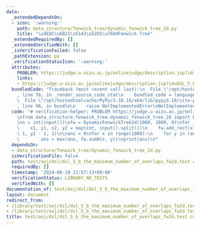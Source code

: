 ```yaml
---
data:
  _extendedDependsOn:
  - icon: ':warning:'
    path: data_structure/fenwick_tree/dynamic_fenwick_tree_2d.py
    title: "\u4E8C\u6B21\u5143\u52D5\u7684Fenwick Tree"
  _extendedRequiredBy: []
  _extendedVerifiedWith: []
  _isVerificationFailed: false
  _pathExtension: py
  _verificationStatusIcon: ':warning:'
  attributes:
    PROBLEM: https://judge.u-aizu.ac.jp/onlinejudge/description.jsp?id=DSL_5_B
    links:
    - https://judge.u-aizu.ac.jp/onlinejudge/description.jsp?id=DSL_5_B
  bundledCode: "Traceback (most recent call last):\n  File \"/opt/hostedtoolcache/PyPy/3.10.14/x64/lib/pypy3.10/site-packages/onlinejudge_verify/documentation/build.py\"\
    , line 76, in _render_source_code_stat\n    bundled_code = language.bundle(\n\
    \  File \"/opt/hostedtoolcache/PyPy/3.10.14/x64/lib/pypy3.10/site-packages/onlinejudge_verify/languages/python.py\"\
    , line 96, in bundle\n    raise NotImplementedError\nNotImplementedError\n"
  code: "# verification-helper: PROBLEM https://judge.u-aizu.ac.jp/onlinejudge/description.jsp?id=DSL_5_B\n\
    \nfrom data_structure.fenwick_tree.dynamic_fenwick_tree_2d import DynamicFenwickTree2d\n\
    \nn = int(input())\nfw = DynamicFenwickTree2d(1000, 1000, 0)\nfor _ in range(n):\n\
    \    x1, y1, x2, y2 = map(int, input().split())\n    fw.add_rect(x1, y1, x2 -\
    \ 1, y2 - 1, 1)\n\nans = 0\nfor x in range(1000):\n    for y in range(1000):\n\
    \        ans = max(ans, fw.sum0(x, y))\nprint(ans)\n"
  dependsOn:
  - data_structure/fenwick_tree/dynamic_fenwick_tree_2d.py
  isVerificationFile: false
  path: test/aoj/dsl/dsl_5_b_the_maximum_number_of_overlaps_fw2d.test copy.py
  requiredBy: []
  timestamp: '2024-06-19 11:57:13+09:00'
  verificationStatus: LIBRARY_NO_TESTS
  verifiedWith: []
documentation_of: test/aoj/dsl/dsl_5_b_the_maximum_number_of_overlaps_fw2d.test copy.py
layout: document
redirect_from:
- /library/test/aoj/dsl/dsl_5_b_the_maximum_number_of_overlaps_fw2d.test copy.py
- /library/test/aoj/dsl/dsl_5_b_the_maximum_number_of_overlaps_fw2d.test copy.py.html
title: test/aoj/dsl/dsl_5_b_the_maximum_number_of_overlaps_fw2d.test copy.py
---
```

